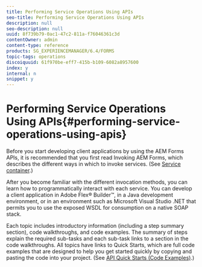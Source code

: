 ```yaml
---
title: Performing Service Operations Using APIs
seo-title: Performing Service Operations Using APIs
description: null
seo-description: null
uuid: 8f739b79-0ac1-47c2-811a-f76046361c3d
contentOwner: admin
content-type: reference
products: SG_EXPERIENCEMANAGER/6.4/FORMS
topic-tags: operations
discoiquuid: 61f970be-eff7-415b-b109-6082a8957600
index: y
internal: n
snippet: y
---
```


# Performing Service Operations Using APIs{#performing-service-operations-using-apis}

Before you start developing client applications by using the AEM Forms APIs, it is recommended that you first read Invoking AEM Forms, which describes the different ways in which to invoke services. (See [Service container](/programming-with-aem-forms/service-container#service_container).)

After you become familiar with the different invocation methods, you can learn how to programmatically interact with each service. You can develop a client application in Adobe Flex® Builder™, in a Java development environment, or in an environment such as Microsoft Visual Studio .NET that permits you to use the exposed WSDL for consumption on a native SOAP stack.

Each topic includes introductory information (including a step summary section), code walkthroughs, and code examples. The summary of steps explain the required sub-tasks and each sub-task links to a section in the code walkthroughs. All topics have links to Quick Starts, which are full code examples that are designed to help you get started quickly by copying and pasting the code into your project. (See [API Quick Starts (Code Examples)](/programming-with-aem-forms/#java_api_soap_quick_start_code_examples).)
